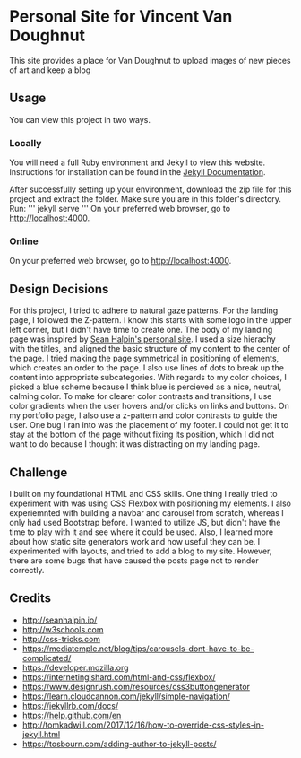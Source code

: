 # Personal Site for Vincent Van Doughnut
This site provides a place for Van Doughnut to upload images of new pieces of art and keep a blog

## Usage
You can view this project in two ways.

### Locally
You will need a full Ruby environment and Jekyll to view this website. Instructions for installation can be found in the [Jekyll Documentation](https://jekyllrb.com/docs/installation/).

After successfully setting up your environment, download the zip file for this project and extract the folder. Make sure you are in this folder's directory. Run:
'''
jekyll serve
'''
On your preferred web browser, go to [http://localhost:4000](http://localhost:4000).

### Online
On your preferred web browser, go to [http://localhost:4000](http://localhost:4000).

## Design Decisions
For this project, I tried to adhere to natural gaze patterns. For the landing page, I followed the Z-pattern. I know this starts with some logo in the upper left corner, but I didn't have time to create one. The body of my landing page was inspired by [Sean Halpin's personal site](seanhalpin.io). I used a size hierachy with the titles, and aligned the basic structure of my content to the center of the page. I tried making the page symmetrical in positioning of elements, which creates an order to the page. I also use lines of dots to break up the content into appropriate subcategories. With regards to my color choices, I picked a blue scheme because I think blue is percieved as a nice, neutral, calming color. To make for clearer color contrasts and transitions, I use color gradients when the user hovers and/or clicks on links and buttons. On my portfolio page, I also use a z-pattern and color contrasts to guide the user. One bug I ran into was the placement of my footer. I could not get it to stay at the bottom of the page without fixing its position, which I did not want to do because I thought it was distracting on my landing page.

## Challenge
I built on my foundational HTML and CSS skills. One thing I really tried to experiment with was using CSS Flexbox with positioning my elements. I also experiemnted with building a navbar and carousel from scratch, whereas I only had used Bootstrap before. I wanted to utilize JS, but didn't have the time to play with it and see where it could be used. Also, I learned more about how static site generators work and how useful they can be. I experimented with layouts, and tried to add a blog to my site. However, there are some bugs that have caused the posts page not to render correctly.

## Credits
* http://seanhalpin.io/
* http://w3schools.com
* http://css-tricks.com
* https://mediatemple.net/blog/tips/carousels-dont-have-to-be-complicated/
* https://developer.mozilla.org
* https://internetingishard.com/html-and-css/flexbox/
* https://www.designrush.com/resources/css3buttongenerator
* https://learn.cloudcannon.com/jekyll/simple-navigation/
* https://jekyllrb.com/docs/
* https://help.github.com/en
* http://tomkadwill.com/2017/12/16/how-to-override-css-styles-in-jekyll.html
* https://tosbourn.com/adding-author-to-jekyll-posts/

